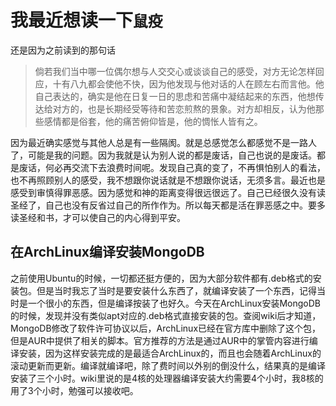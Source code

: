 # 我最近想读一下`鼠疫`

还是因为之前读到的那句话
>倘若我们当中哪一位偶尔想与人交交心或谈谈自己的感受，对方无论怎样回应，十有八九都会使他不快，因为他发现与他对话的人在顾左右而言他。他自己表达的，确实是他在日复一日的思虑和苦痛中凝结起来的东西，他想传达给对方的，也是长期经受等待和苦恋煎熬的景象。对方却相反，认为他那些感情都是俗套，他的痛苦俯仰皆是，他的惆怅人皆有之。

因为最近确实感觉与其他人总是有一些隔阂。就是总感觉怎么都感觉不是一路人了，可能是我的问题。因为我就是认为别人说的都是废话，自己也说的是废话。都是废话，何必再交流下去浪费时间呢。发现自己真的变了，不再惧怕别人的看法，也不再照顾别人的感受，我不想跟你说话就是不想跟你说话，无须多言。最近也是感受到审慎得罪恶感。因为感觉和神的距离变得很远很远了。自己已经很久没有读圣经了，自己也没有反省过自己的所作作为。所以每天都是活在罪恶感之中。要多读圣经和书，才可以使自己的内心得到平安。

## 在ArchLinux编译安装MongoDB

之前使用Ubuntu的时候，一切都还挺方便的，因为大部分软件都有.deb格式的安装包。但是当时我忘了当时是要安装什么东西了，就编译安装了一个东西，记得当时是一个很小的东西，但是编译按装了也好久。今天在ArchLinux安装MongoDB的时候，发现并没有类似apt对应的.deb格式直接安装的包。查阅wiki后才知道，MongoDB修改了软件许可协议以后，ArchLinux已经在官方库中删除了这个包，但是AUR中提供了相关的脚本。官方推荐的方法是通过AUR中的掌管内容进行编译安装，因为这样安装完成的是最适合ArchLinux的，而且也会随着ArchLinux的滚动更新而更新。编译就编译吧，除了费时间以外别的倒没什么，结果真的是编译安装了三个小时。wiki里说的是4核的处理器编译安装大约需要4个小时，我8核的用了3个小时，勉强可以接收吧。
